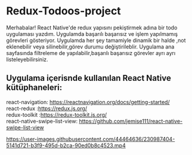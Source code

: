 # Redux-Todoos-project

Merhabalar! React Native'de  redux yapısını pekiştirmek adına bir todo uygulaması yazdım. Uygulamda başarılı başarısız ve işlem yapılmamış görevleri gösteriyor.
Uygulamda her şey tamamiyle dinamik bir halde ,not eklenebilir veya silinebilir,görev durumu değiştirileblir. Uygulama ana sayfasında filtreleme de yapılabilir,başarılı başarısız görevler ayrı ayrı listeleyebilirsiniz.

## Uygulama içerisnde kullanılan React Native kütüphaneleri:
react-navigation: https://reactnavigation.org/docs/getting-started/ <br>
react-redux :https://redux.js.org/ <br>
redux-toolkit :https://redux-toolkit.js.org/ <br>
react-native-swipe-list-view: https://github.com/jemise111/react-native-swipe-list-view <br>

https://user-images.githubusercontent.com/44464636/230987404-5141d721-b3f9-495d-b2ca-90ed0b8c4523.mp4

